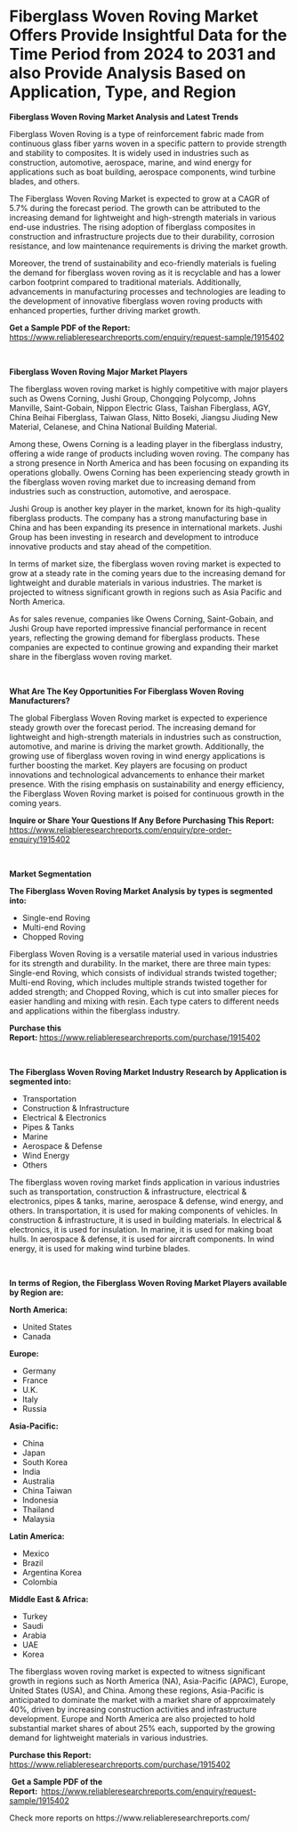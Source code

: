 <p><h1>Fiberglass Woven Roving Market Offers Provide Insightful Data for the Time Period from 2024 to 2031 and also Provide Analysis Based on Application, Type, and Region</h1></p><p><strong>Fiberglass Woven Roving Market Analysis and Latest Trends</strong></p>
<p><p>Fiberglass Woven Roving is a type of reinforcement fabric made from continuous glass fiber yarns woven in a specific pattern to provide strength and stability to composites. It is widely used in industries such as construction, automotive, aerospace, marine, and wind energy for applications such as boat building, aerospace components, wind turbine blades, and others.</p><p>The Fiberglass Woven Roving Market is expected to grow at a CAGR of 5.7% during the forecast period. The growth can be attributed to the increasing demand for lightweight and high-strength materials in various end-use industries. The rising adoption of fiberglass composites in construction and infrastructure projects due to their durability, corrosion resistance, and low maintenance requirements is driving the market growth.</p><p>Moreover, the trend of sustainability and eco-friendly materials is fueling the demand for fiberglass woven roving as it is recyclable and has a lower carbon footprint compared to traditional materials. Additionally, advancements in manufacturing processes and technologies are leading to the development of innovative fiberglass woven roving products with enhanced properties, further driving market growth.</p></p>
<p><strong>Get a Sample PDF of the Report:&nbsp;</strong> <a href="https://www.reliableresearchreports.com/enquiry/request-sample/1915402">https://www.reliableresearchreports.com/enquiry/request-sample/1915402</a></p>
<p>&nbsp;</p>
<p><strong>Fiberglass Woven Roving Major Market Players</strong></p>
<p><p>The fiberglass woven roving market is highly competitive with major players such as Owens Corning, Jushi Group, Chongqing Polycomp, Johns Manville, Saint-Gobain, Nippon Electric Glass, Taishan Fiberglass, AGY, China Beihai Fiberglass, Taiwan Glass, Nitto Boseki, Jiangsu Jiuding New Material, Celanese, and China National Building Material. </p><p>Among these, Owens Corning is a leading player in the fiberglass industry, offering a wide range of products including woven roving. The company has a strong presence in North America and has been focusing on expanding its operations globally. Owens Corning has been experiencing steady growth in the fiberglass woven roving market due to increasing demand from industries such as construction, automotive, and aerospace.</p><p>Jushi Group is another key player in the market, known for its high-quality fiberglass products. The company has a strong manufacturing base in China and has been expanding its presence in international markets. Jushi Group has been investing in research and development to introduce innovative products and stay ahead of the competition.</p><p>In terms of market size, the fiberglass woven roving market is expected to grow at a steady rate in the coming years due to the increasing demand for lightweight and durable materials in various industries. The market is projected to witness significant growth in regions such as Asia Pacific and North America.</p><p>As for sales revenue, companies like Owens Corning, Saint-Gobain, and Jushi Group have reported impressive financial performance in recent years, reflecting the growing demand for fiberglass products. These companies are expected to continue growing and expanding their market share in the fiberglass woven roving market.</p></p>
<p>&nbsp;</p>
<p><strong>What Are The Key Opportunities For Fiberglass Woven Roving Manufacturers?</strong></p>
<p><p>The global Fiberglass Woven Roving market is expected to experience steady growth over the forecast period. The increasing demand for lightweight and high-strength materials in industries such as construction, automotive, and marine is driving the market growth. Additionally, the growing use of fiberglass woven roving in wind energy applications is further boosting the market. Key players are focusing on product innovations and technological advancements to enhance their market presence. With the rising emphasis on sustainability and energy efficiency, the Fiberglass Woven Roving market is poised for continuous growth in the coming years.</p></p>
<p><strong>Inquire or Share Your Questions If Any Before Purchasing This Report:</strong> <a href="https://www.reliableresearchreports.com/enquiry/pre-order-enquiry/1915402">https://www.reliableresearchreports.com/enquiry/pre-order-enquiry/1915402</a></p>
<p>&nbsp;</p>
<p><strong>Market Segmentation</strong></p>
<p><strong>The Fiberglass Woven Roving Market Analysis by types is segmented into:</strong></p>
<p><ul><li>Single-end Roving</li><li>Multi-end Roving</li><li>Chopped Roving</li></ul></p>
<p><p>Fiberglass Woven Roving is a versatile material used in various industries for its strength and durability. In the market, there are three main types: Single-end Roving, which consists of individual strands twisted together; Multi-end Roving, which includes multiple strands twisted together for added strength; and Chopped Roving, which is cut into smaller pieces for easier handling and mixing with resin. Each type caters to different needs and applications within the fiberglass industry.</p></p>
<p><strong>Purchase this Report:&nbsp;</strong><a href="https://www.reliableresearchreports.com/purchase/1915402">https://www.reliableresearchreports.com/purchase/1915402</a></p>
<p>&nbsp;</p>
<p><strong>The Fiberglass Woven Roving Market Industry Research by Application is segmented into:</strong></p>
<p><ul><li>Transportation</li><li>Construction & Infrastructure</li><li>Electrical & Electronics</li><li>Pipes & Tanks</li><li>Marine</li><li>Aerospace & Defense</li><li>Wind Energy</li><li>Others</li></ul></p>
<p><p>The fiberglass woven roving market finds application in various industries such as transportation, construction & infrastructure, electrical & electronics, pipes & tanks, marine, aerospace & defense, wind energy, and others. In transportation, it is used for making components of vehicles. In construction & infrastructure, it is used in building materials. In electrical & electronics, it is used for insulation. In marine, it is used for making boat hulls. In aerospace & defense, it is used for aircraft components. In wind energy, it is used for making wind turbine blades.</p></p>
<p>&nbsp;</p>
<p><strong>In terms of Region, the Fiberglass Woven Roving Market Players available by Region are:</strong></p>
<p>
    <p> <strong> North America: </strong>
        <ul>
            <li>United States</li>
            <li>Canada</li>
        </ul>
        </p> 
    <p> <strong> Europe: </strong>
        <ul>
            <li>Germany</li>
            <li>France</li>
            <li>U.K.</li>
            <li>Italy</li>
            <li>Russia</li>
        </ul>
        </p> 
    <p> <strong> Asia-Pacific: </strong>
        <ul>
            <li>China</li>
            <li>Japan</li>
            <li>South Korea</li>
            <li>India</li>
            <li>Australia</li>
            <li>China Taiwan</li>
            <li>Indonesia</li>
            <li>Thailand</li>
            <li>Malaysia</li>
        </ul>
        </p> 
    <p> <strong> Latin America: </strong>
        <ul>
            <li>Mexico</li>
            <li>Brazil</li>
            <li>Argentina Korea</li>
            <li>Colombia</li>
        </ul>
        </p> 
    <p> <strong> Middle East & Africa: </strong>
        <ul>
            <li>Turkey</li>
            <li>Saudi</li>
            <li>Arabia</li>
            <li>UAE</li>
            <li>Korea</li>
        </ul>
    </p>
    </p>
<p><p>The fiberglass woven roving market is expected to witness significant growth in regions such as North America (NA), Asia-Pacific (APAC), Europe, United States (USA), and China. Among these regions, Asia-Pacific is anticipated to dominate the market with a market share of approximately 40%, driven by increasing construction activities and infrastructure development. Europe and North America are also projected to hold substantial market shares of about 25% each, supported by the growing demand for lightweight materials in various industries.</p></p>
<p><strong>Purchase this Report: </strong><a href="https://www.reliableresearchreports.com/purchase/1915402">https://www.reliableresearchreports.com/purchase/1915402</a></p>
<p>&nbsp;<strong>Get a Sample PDF of the Report:&nbsp;&nbsp;</strong><a href="https://www.reliableresearchreports.com/enquiry/request-sample/1915402">https://www.reliableresearchreports.com/enquiry/request-sample/1915402</a></p>
<p><strong></strong></p>
<p>Check more reports on https://www.reliableresearchreports.com/</p>